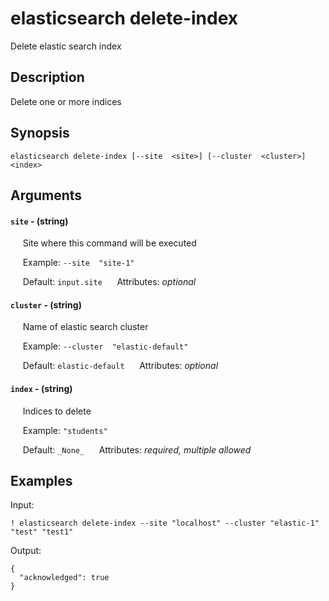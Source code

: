 # elasticsearch delete-index

Delete elastic search index

## Description

Delete one or more indices

## Synopsis

`elasticsearch delete-index [--site  <site>] [--cluster  <cluster>] <index>`

## Arguments


#### `site` - (string)

&nbsp;&nbsp;&nbsp;&nbsp; Site where this command will be executed  

&nbsp;&nbsp;&nbsp;&nbsp; Example:  `--site  "site-1"`

&nbsp;&nbsp;&nbsp;&nbsp; Default: `input.site`
&nbsp;&nbsp;&nbsp;&nbsp; Attributes: _optional_  


#### `cluster` - (string)

&nbsp;&nbsp;&nbsp;&nbsp; Name of elastic search cluster  

&nbsp;&nbsp;&nbsp;&nbsp; Example:  `--cluster  "elastic-default"`

&nbsp;&nbsp;&nbsp;&nbsp; Default: `elastic-default`
&nbsp;&nbsp;&nbsp;&nbsp; Attributes: _optional_  


#### `index` - (string)

&nbsp;&nbsp;&nbsp;&nbsp; Indices to delete  

&nbsp;&nbsp;&nbsp;&nbsp; Example:  `"students"`

&nbsp;&nbsp;&nbsp;&nbsp; Default: `_None_`
&nbsp;&nbsp;&nbsp;&nbsp; Attributes: _required, multiple allowed_  



## Examples

Input: 
```
! elasticsearch delete-index --site "localhost" --cluster "elastic-1" "test" "test1"
```
Output: 
```
{
  "acknowledged": true
}
```

